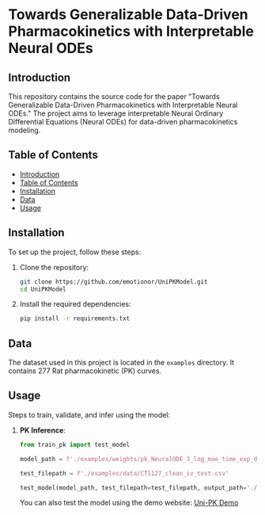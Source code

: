 # Towards Generalizable Data-Driven Pharmacokinetics with Interpretable Neural ODEs

## Introduction
This repository contains the source code for the paper "Towards Generalizable Data-Driven Pharmacokinetics with Interpretable Neural ODEs." The project aims to leverage interpretable Neural Ordinary Differential Equations (Neural ODEs) for data-driven pharmacokinetics modeling.

## Table of Contents
- [Introduction](#introduction)
- [Table of Contents](#table-of-contents)
- [Installation](#installation)
- [Data](#data)
- [Usage](#usage)

## Installation
To set up the project, follow these steps:

1. Clone the repository:
   ```bash
   git clone https://github.com/emotionor/UniPKModel.git
   cd UniPKModel
   ```
2. Install the required dependencies:
   ```bash
   pip install -r requirements.txt
   ```

## Data
The dataset used in this project is located in the `examples` directory. It contains 277 Rat pharmacokinetic (PK) curves.

## Usage
Steps to train, validate, and infer using the model:

1. **PK Inference**:

   ```python
   from train_pk import test_model

   model_path = f'./examples/weights/pk_NeuralODE_3_log_mae_time_exp_decay_128_128_24'

   test_filepath = f'./examples/data/CT1127_clean_iv_test.csv'

   test_model(model_path, test_filepath=test_filepath, output_path='./examples/outputs')
   ```

   You can also test the model using the demo website: [Uni-PK Demo](https://funmg.dp.tech/uni-pk/#/)




